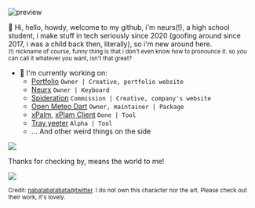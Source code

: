![preview](https://github.com/user-attachments/assets/17ed03c7-3ae1-4966-9ec7-d61ecfaa78c2)

👋 Hi, hello, howdy, welcome to my github, i'm neurs(!), a high school student, i make stuff in tech seriously since 2020 (goofing around since 2017, i was a child back then, literally), so i'm new around here.
<br/>
<sup>
  (!) nickname of course, funny thing is that i don't even know how to pronounce it. so you can call it whatever you want, isn't that great?
</sup>
<br/>

- 🔭 I'm currently working on:
  - [Portfolio](https://neurs.space) `Owner | Creative, portfolio website`
  - [Neurx](https://github.com/neursh/neurx) `Owner | Keyboard`
  - [Spideration](https://www.facebook.com/spideration) `Commission | Creative, company's website`
  - [Open Meteo Dart](https://github.com/neursh/open-meteo-dart) `Owner, maintainer | Package`
  - [xPalm](https://github.com/neursh/xPalm), [xPlam Client](https://github.com/neursh/xPalm_client) `Done | Tool`
  - [Tray yeeter](https://github.com/neursh/tray_yeeter_sharp) `Alpha | Tool`
  - ... And other weird things on the side

![](https://komarev.com/ghpvc/?username=neursh&label=Silly+goobers)

Thanks for checking by, means the world to me!

<img align=center src="https://github.com/user-attachments/assets/8ae91119-18db-46f4-b6db-c33fa90b4d34" />

<sup>Credit: [nabatabatabata@twitter](https://x.com/nabatabatabata). I do not own this character nor the art. Please check out their work, it's lovely.</sup>
